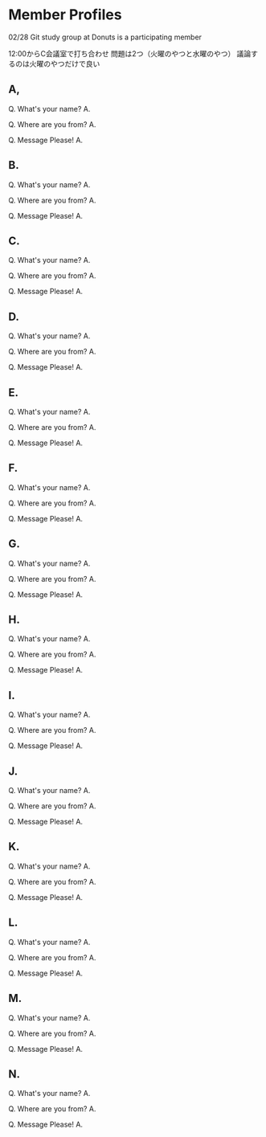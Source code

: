 
# Member Profiles


02/28 Git study group at Donuts is a participating member

12:00からC会議室で打ち合わせ
問題は2つ（火曜のやつと水曜のやつ）
議論するのは火曜のやつだけで良い

## A, 

Q. What's your name?
A. 

Q. Where are you from?
A.

Q. Message Please!
A.

## B.

Q. What's your name?
A. 

Q. Where are you from?
A.

Q. Message Please!
A.

## C.

Q. What's your name?
A. 

Q. Where are you from?
A.

Q. Message Please!
A.

## D.

Q. What's your name?
A. 

Q. Where are you from?
A.

Q. Message Please!
A.

## E.

Q. What's your name?
A. 

Q. Where are you from?
A.

Q. Message Please!
A.

## F.

Q. What's your name?
A. 

Q. Where are you from?
A.

Q. Message Please!
A.

## G.

Q. What's your name?
A. 

Q. Where are you from?
A.

Q. Message Please!
A.

## H.

Q. What's your name?
A. 

Q. Where are you from?
A.

Q. Message Please!
A.

## I.

Q. What's your name?
A. 

Q. Where are you from?
A.

Q. Message Please!
A.

## J.

Q. What's your name?
A. 

Q. Where are you from?
A.

Q. Message Please!
A.

## K.

Q. What's your name?
A. 

Q. Where are you from?
A.

Q. Message Please!
A.

## L.

Q. What's your name?
A. 

Q. Where are you from?
A.

Q. Message Please!
A.

## M.

Q. What's your name?
A. 

Q. Where are you from?
A.

Q. Message Please!
A.

## N.

Q. What's your name?
A. 

Q. Where are you from?
A.

Q. Message Please!
A.
